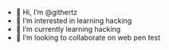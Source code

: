 - 👋 Hi, I’m @githertz
- 👀 I’m interested in learning hacking
- 🌱 I’m currently learning hacking
- 💞️ I’m looking to collaborate on web pen test


<!---
githertz/githertz is a ✨ special ✨ repository because its `README.md` (this file) appears on your GitHub profile.
You can click the Preview link to take a look at your changes.
--->
